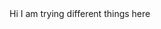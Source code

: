 <html>
  <head>
    <title>
Pankaj Agarwal
    </title>
  </head>
<body>
  Hi I am trying different things here
  </body>
  </html>
  
